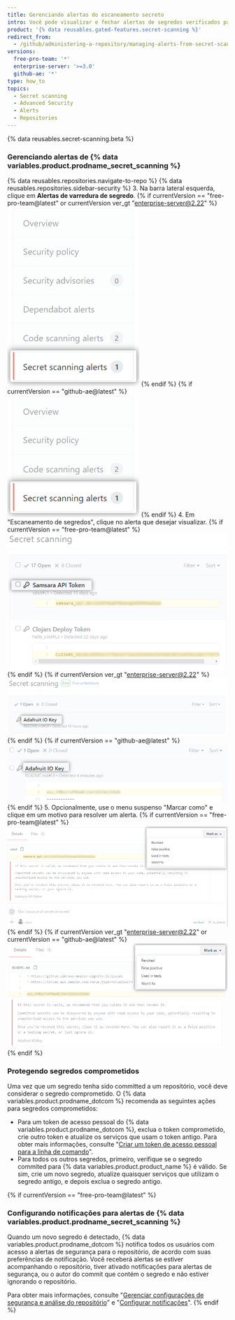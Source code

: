 ```yaml
---
title: Gerenciando alertas do escaneamento secreto
intro: Você pode visualizar e fechar alertas de segredos verificados para seu repositório.
product: '{% data reusables.gated-features.secret-scanning %}'
redirect_from:
  - /github/administering-a-repository/managing-alerts-from-secret-scanning
versions:
  free-pro-team: '*'
  enterprise-server: '>=3.0'
  github-ae: '*'
type: how_to
topics:
  - Secret scanning
  - Advanced Security
  - Alerts
  - Repositories
---
```


{% data reusables.secret-scanning.beta %}

### Gerenciando alertas de {% data variables.product.prodname_secret_scanning %}

{% data reusables.repositories.navigate-to-repo %}
{% data reusables.repositories.sidebar-security %}
3. Na barra lateral esquerda, clique em **Alertas de varredura de segredo**.
   {% if currentVersion == "free-pro-team@latest" or currentVersion ver_gt "enterprise-server@2.22" %}
   ![Aba "Alertas de varredura de segredo "](/assets/images/help/repository/sidebar-secrets.png)
   {% endif %}
   {% if currentVersion == "github-ae@latest" %}
   ![Aba "Alertas de varredura de segredo "](/assets/images/enterprise/github-ae/repository/sidebar-secrets-ghae.png)
   {% endif %}
4. Em "Escaneamento de segredos", clique no alerta que desejar visualizar.
   {% if currentVersion == "free-pro-team@latest" %}
   ![Lista de alertas do escaneamento secreto](/assets/images/help/repository/secret-scanning-click-alert.png)
   {% endif %}
   {% if currentVersion ver_gt "enterprise-server@2.22" %}
   ![Lista de alertas do escaneamento secreto](/assets/images/help/repository/secret-scanning-click-alert-ghe.png)
   {% endif %}
   {% if currentVersion == "github-ae@latest" %}
   ![Lista de alertas do escaneamento secreto](/assets/images/enterprise/github-ae/repository/secret-scanning-click-alert-ghae.png)
   {% endif %}
5. Opcionalmente, use o menu suspenso "Marcar como" e clique em um motivo para resolver um alerta.
   {% if currentVersion == "free-pro-team@latest" %}
   ![Menu suspenso para resolver um alerta do escaneamento de segredo](/assets/images/help/repository/secret-scanning-resolve-alert.png)
   {% endif %}
   {% if currentVersion ver_gt "enterprise-server@2.22" or currentVersion == "github-ae@latest" %}
   ![Menu suspenso para resolver um alerta do escaneamento de segredo](/assets/images/help/repository/secret-scanning-resolve-alert-ghe.png)
   {% endif %}

### Protegendo segredos comprometidos

Uma vez que um segredo tenha sido committed a um repositório, você deve considerar o segredo comprometido. O {% data variables.product.prodname_dotcom %} recomenda as seguintes ações para segredos comprometidos:

- Para um token de acesso pessoal do {% data variables.product.prodname_dotcom %}, exclua o token comprometido, crie outro token e atualize os serviços que usam o token antigo. Para obter mais informações, consulte "[Criar um token de acesso pessoal para a linha de comando](/github/authenticating-to-github/creating-a-personal-access-token-for-the-command-line)".
- Para todos os outros segredos, primeiro, verifique se o segredo commited para {% data variables.product.product_name %} é válido. Se sim, crie um novo segredo, atualize quaisquer serviços que utilizam o segredo antigo, e depois exclua o segredo antigo.

{% if currentVersion == "free-pro-team@latest" %}
### Configurando notificações para alertas de {% data variables.product.prodname_secret_scanning %}

Quando um novo segredo é detectado, {% data variables.product.prodname_dotcom %} notifica todos os usuários com acesso a alertas de segurança para o repositório, de acordo com suas preferências de notificação. Você receberá alertas se estiver acompanhando o repositório, tiver ativado notificações para alertas de segurança, ou o autor do commit que contém o segredo e não estiver ignorando o repositório.

Para obter mais informações, consulte "[Gerenciar configurações de segurança e análise do repositório](/github/administering-a-repository/managing-security-and-analysis-settings-for-your-repository#granting-access-to-security-alerts)" e "[Configurar notificações](/github/managing-subscriptions-and-notifications-on-github/configuring-notifications#configuring-your-watch-settings-for-an-individual-repository)".
{% endif %}
